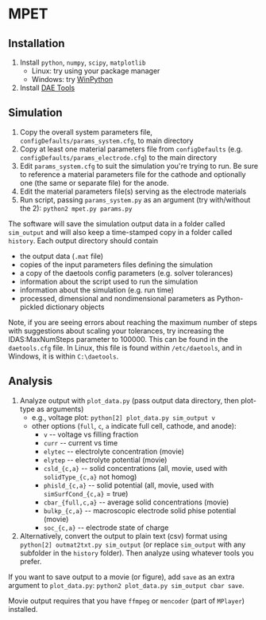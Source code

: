 # MPET

## Installation

1.  Install `python`, `numpy`, `scipy`, `matplotlib`
    - Linux: try using your package manager
    - Windows: try [WinPython](https://winpython.github.io)
2.  Install [DAE Tools](http://sourceforge.net/projects/daetools/files/1.4.0)

## Simulation

1. Copy the overall system parameters file,
   `configDefaults/params_system.cfg`, to main directory
2. Copy at least one material parameters file from `configDefaults`
   (e.g. `configDefaults/params_electrode.cfg`) to the main directory
3. Edit `params_system.cfg` to suit the simulation you're trying to run. Be
   sure to reference a material parameters file for the cathode and
   optionally one (the same or separate file) for the anode.
4. Edit the material parameters file(s) serving as the electrode
   materials
5. Run script, passing `params_system.py` as an argument (try with/without the 2):
   `python2 mpet.py params.py`

The software will save the simulation output data in a folder called
`sim_output` and will also keep a time-stamped copy in a folder called
`history`. Each output directory should contain
- the output data (`.mat` file)
- copies of the input parameters files defining the simulation
- a copy of the daetools config parameters (e.g. solver tolerances)
- information about the script used to run the simulation
- information about the simulation (e.g. run time)
- processed, dimensional and nondimensional parameters as
  Python-pickled dictionary objects

Note, if you are seeing errors about reaching the maximum number of
steps with suggestions about scaling your tolerances, try increasing
the IDAS:MaxNumSteps parameter to 100000. This can be found in the
`daetools.cfg` file. In Linux, this file is found within
`/etc/daetools`, and in Windows, it is within `C:\daetools`.

## Analysis

1.  Analyze output with `plot_data.py` (pass output data directory, then
    plot-type as arguments)
    - e.g., voltage plot: `python[2] plot_data.py sim_output v`
    - other options (`full`, `c`, `a` indicate full cell, cathode, and anode):
      - `v` -- voltage vs filling fraction
      - `curr` -- current vs time
      - `elytec` -- electrolyte concentration (movie)
      - `elytep` -- electrolyte potential (movie)
      - `csld_{c,a}` -- solid concentrations (all, movie, used with `solidType_{c,a}` not homog)
      - `phisld_{c,a}` -- solid potential (all, movie, used with `simSurfCond_{c,a}` = true)
      - `cbar_{full,c,a}` -- average solid concentrations (movie)
      - `bulkp_{c,a}` -- macroscopic electrode solid phise potential (movie)
      - `soc_{c,a}` -- electrode state of charge
2.  Alternatively, convert the output to plain text (csv) format using
    `python[2] outmat2txt.py sim_output` (or replace `sim_output` with
    any subfolder in the `history` folder). Then analyze using whatever
    tools you prefer.

If you want to save output to a movie (or figure), add `save` as an extra
argument to `plot_data.py`: `python2 plot_data.py sim_output cbar save`.

Movie output requires that you have `ffmpeg` or `mencoder` (part of
`MPlayer`) installed.

